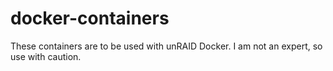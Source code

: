 # docker-containers
These containers are to be used with unRAID Docker. I am not an expert, so use with caution.